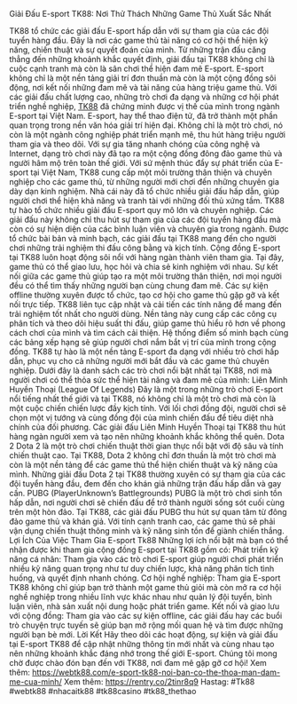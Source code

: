 Giải Đấu E-sport TK88: Nơi Thử Thách Những Game Thủ Xuất Sắc Nhất

TK88 tổ chức các giải đấu E-sport hấp dẫn với sự tham gia của các đội tuyển hàng đầu. Đây là nơi các game thủ tài năng có cơ hội thể hiện kỹ năng, chiến thuật và sự quyết đoán của mình. Từ những trận đấu căng thẳng đến những khoảnh khắc quyết định, giải đấu tại TK88 không chỉ là cuộc cạnh tranh mà còn là sân chơi thể hiện đam mê E-sport.
E-sport không chỉ là một nền tảng giải trí đơn thuần mà còn là một cộng đồng sôi động, nơi kết nối những đam mê và tài năng của hàng triệu game thủ. Với các giải đấu chất lượng cao, những trò chơi đa dạng và những cơ hội phát triển nghề nghiệp, [TK88](https://webtk88.com/) đã chứng minh được vị thế của mình trong ngành E-sport tại Việt Nam.
E-sport, hay thể thao điện tử, đã trở thành một phần quan trọng trong nền văn hóa giải trí hiện đại. Không chỉ là một trò chơi, nó còn là một ngành công nghiệp phát triển mạnh mẽ, thu hút hàng triệu người tham gia và theo dõi. Với sự gia tăng nhanh chóng của công nghệ và Internet, dạng trò chơi này đã tạo ra một cộng đồng đông đảo game thủ và người hâm mộ trên toàn thế giới.
Với sứ mệnh thúc đẩy sự phát triển của E-sport tại Việt Nam, TK88 cung cấp một môi trường thân thiện và chuyên nghiệp cho các game thủ, từ những người mới chơi đến những chuyên gia dày dạn kinh nghiệm. Nhà cái này đã tổ chức nhiều giải đấu hấp dẫn, giúp người chơi thể hiện khả năng và tranh tài với những đối thủ xứng tầm.
TK88 tự hào tổ chức nhiều giải đấu E-sport quy mô lớn và chuyên nghiệp. Các giải đấu này không chỉ thu hút sự tham gia của các đội tuyển hàng đầu mà còn có sự hiện diện của các bình luận viên và chuyên gia trong ngành. Được tổ chức bài bản và minh bạch, các giải đấu tại TK88 mang đến cho người chơi những trải nghiệm thi đấu công bằng và kịch tính.
Cộng đồng E-sport tại TK88 luôn hoạt động sôi nổi với hàng ngàn thành viên tham gia. Tại đây, game thủ có thể giao lưu, học hỏi và chia sẻ kinh nghiệm với nhau. Sự kết nối giữa các game thủ giúp tạo ra một môi trường thân thiện, nơi mọi người đều có thể tìm thấy những người bạn cùng chung đam mê. Các sự kiện offline thường xuyên được tổ chức, tạo cơ hội cho game thủ gặp gỡ và kết nối trực tiếp.
TK88 liên tục cập nhật và cải tiến các tính năng để mang đến trải nghiệm tốt nhất cho người dùng. Nền tảng này cung cấp các công cụ phân tích và theo dõi hiệu suất thi đấu, giúp game thủ hiểu rõ hơn về phong cách chơi của mình và tìm cách cải thiện. Hệ thống điểm số minh bạch cùng các bảng xếp hạng sẽ giúp người chơi nắm bắt vị trí của mình trong cộng đồng.
TK88 tự hào là một nền tảng E-sport đa dạng với nhiều trò chơi hấp dẫn, phục vụ cho cả những người mới bắt đầu và các game thủ chuyên nghiệp. Dưới đây là danh sách các trò chơi nổi bật nhất tại TK88, nơi mà người chơi có thể thỏa sức thể hiện tài năng và đam mê của mình:
Liên Minh Huyền Thoại (League Of Legends)
Đây là một trong những trò chơi E-sport nổi tiếng nhất thế giới và tại TK88, nó không chỉ là một trò chơi mà còn là một cuộc chiến chiến lược đầy kịch tính. Với lối chơi đồng đội, người chơi sẽ chọn một vị tướng và cùng đồng đội của mình chiến đấu để tiêu diệt nhà chính của đối phương. Các giải đấu Liên Minh Huyền Thoại tại TK88 thu hút hàng ngàn người xem và tạo nên những khoảnh khắc không thể quên.
Dota 2
Dota 2 là một trò chơi chiến thuật thời gian thực nổi bật với độ sâu và tính chiến thuật cao. Tại TK88, Dota 2 không chỉ đơn thuần là một trò chơi mà còn là một nền tảng để các game thủ thể hiện chiến thuật và kỹ năng của mình. Những giải đấu Dota 2 tại TK88 thường xuyên có sự tham gia của các đội tuyển hàng đầu, đem đến cho khán giả những trận đấu hấp dẫn và gay cấn.
PUBG (PlayerUnknown’s Battlegrounds)
PUBG là một trò chơi sinh tồn hấp dẫn, nơi người chơi sẽ chiến đấu để trở thành người sống sót cuối cùng trên một hòn đảo. Tại TK88, các giải đấu PUBG thu hút sự quan tâm từ đông đảo game thủ và khán giả. Với tính cạnh tranh cao, các game thủ sẽ phải vận dụng chiến thuật thông minh và kỹ năng sinh tồn để giành chiến thắng.
Lợi Ích Của Việc Tham Gia E-sport Tk88
Những lợi ích nổi bật mà bạn có thể nhận được khi tham gia cộng đồng E-sport tại TK88 gồm có:
Phát triển kỹ năng cá nhân: Tham gia vào các trò chơi E-sport giúp người chơi phát triển nhiều kỹ năng quan trọng như tư duy chiến lược, khả năng phân tích tình huống, và quyết định nhanh chóng. 
Cơ hội nghề nghiệp: Tham gia E-sport TK88 không chỉ giúp bạn trở thành một game thủ giỏi mà còn mở ra cơ hội nghề nghiệp trong nhiều lĩnh vực khác nhau như quản lý đội tuyển, bình luận viên, nhà sản xuất nội dung hoặc phát triển game. 
Kết nối và giao lưu với cộng đồng: Tham gia vào các sự kiện offline, các giải đấu hay các buổi trò chuyện trực tuyến sẽ giúp bạn mở rộng mối quan hệ và tìm được những người bạn bè mới. 
Lời Kết
Hãy theo dõi các hoạt động, sự kiện và giải đấu tại E-sport TK88 để cập nhật những thông tin mới nhất và cùng nhau tạo nên những khoảnh khắc đáng nhớ trong thế giới E-sport. Chúng tôi mong chờ được chào đón bạn đến với TK88, nơi đam mê gặp gỡ cơ hội!
Xem thêm: https://webtk88.com/e-sport-tk88-noi-ban-co-the-thoa-man-dam-me-cua-minh/
Xem thêm: https://rentry.co/2tinr8q9
Hastag: #Tk88 #webtk88 #nhacaitk88 #tk88casino #tk88_thethao

